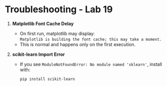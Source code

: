 # Troubleshooting - Lab 19

1. **Matplotlib Font Cache Delay**  
   - On first run, matplotlib may display:  
     `Matplotlib is building the font cache; this may take a moment.`  
   - This is normal and happens only on the first execution.

2. **scikit-learn Import Error**  
   - If you see `ModuleNotFoundError: No module named 'sklearn'`, install with:  
     ```bash
     pip install scikit-learn
     ```
